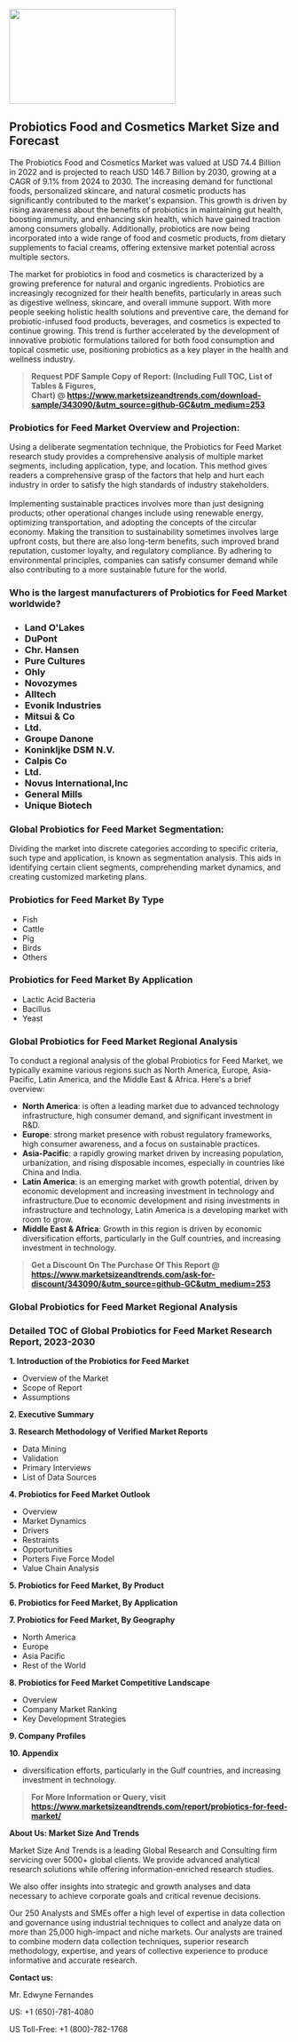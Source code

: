 <p><img class="alignnone size-medium wp-image-20088" src="https://ffe5etoiles.com/wp-content/uploads/2024/12/MST1-300x171.png" alt="" width="300" height="171" /></p><h2>Probiotics Food and Cosmetics Market Size and Forecast</h2><p>The Probiotics Food and Cosmetics Market was valued at USD 74.4 Billion in 2022 and is projected to reach USD 146.7 Billion by 2030, growing at a CAGR of 9.1% from 2024 to 2030. The increasing demand for functional foods, personalized skincare, and natural cosmetic products has significantly contributed to the market's expansion. This growth is driven by rising awareness about the benefits of probiotics in maintaining gut health, boosting immunity, and enhancing skin health, which have gained traction among consumers globally. Additionally, probiotics are now being incorporated into a wide range of food and cosmetic products, from dietary supplements to facial creams, offering extensive market potential across multiple sectors.</p><p>The market for probiotics in food and cosmetics is characterized by a growing preference for natural and organic ingredients. Probiotics are increasingly recognized for their health benefits, particularly in areas such as digestive wellness, skincare, and overall immune support. With more people seeking holistic health solutions and preventive care, the demand for probiotic-infused food products, beverages, and cosmetics is expected to continue growing. This trend is further accelerated by the development of innovative probiotic formulations tailored for both food consumption and topical cosmetic use, positioning probiotics as a key player in the health and wellness industry.</p></p><blockquote id="" class=""><strong>Request PDF Sample Copy of Report: (Including Full TOC, List of Tables &amp; Figures, Chart)&nbsp;@&nbsp;<strong><a href="https://www.marketsizeandtrends.com/download-sample/343090/&utm_source=github-GC&utm_medium=253" target="_blank">https://www.marketsizeandtrends.com/download-sample/343090/&utm_source=github-GC&utm_medium=253</a></strong></strong></blockquote><h3 id="" class="">Probiotics for Feed Market&nbsp;Overview and Projection:</h3><p id="" class="">Using a deliberate segmentation technique, the Probiotics for Feed Market research study provides a comprehensive analysis of multiple market segments, including application, type, and location. This method gives readers a comprehensive grasp of the factors that help and hurt each industry in order to satisfy the high standards of industry stakeholders. <br /> <br />Implementing sustainable practices involves more than just designing products; other operational changes include using renewable energy, optimizing transportation, and adopting the concepts of the circular economy. Making the transition to sustainability sometimes involves large upfront costs, but there are also long-term benefits, such improved brand reputation, customer loyalty, and regulatory compliance. By adhering to environmental principles, companies can satisfy consumer demand while also contributing to a more sustainable future for the world.</p><h3 id="" class="">Who is the largest manufacturers of&nbsp;Probiotics for Feed Market worldwide?</h3><h3 class=""><p><ul><li>Land O'Lakes </li><li> DuPont </li><li> Chr. Hansen </li><li> Pure Cultures </li><li> Ohly </li><li> Novozymes </li><li> Alltech </li><li> Evonik Industries </li><li> Mitsui & Co </li><li> Ltd. </li><li> Groupe Danone </li><li> Koninkljke DSM N.V. </li><li> Calpis Co </li><li> Ltd. </li><li> Novus International,Inc </li><li> General Mills </li><li> Unique Biotech</li></ul></p></h3><h3 id="" class="">Global&nbsp;Probiotics for Feed Market Segmentation:</h3><p id="" class="">Dividing the market into discrete categories according to specific criteria, such type and application, is known as segmentation analysis. This aids in identifying certain client segments, comprehending market dynamics, and creating customized marketing plans.</p><h3 id="" class="">Probiotics for Feed Market&nbsp;By Type</h3><p><p><ul><li>Fish</li><li> Cattle</li><li> Pig</li><li> Birds</li><li> Others</p></li></ul></p></p><h3 id="" class="">Probiotics for Feed Market&nbsp;By Application</h3><p class=""><p><ul><li>Lactic Acid Bacteria</li><li> Bacillus</li><li> Yeast</li></ul></p></p><h3 id="" class="">Global Probiotics for Feed Market Regional Analysis</h3><p id="" class="">To conduct a regional analysis of the global Probiotics for Feed Market, we typically examine various regions such as North America, Europe, Asia-Pacific, Latin America, and the Middle East &amp; Africa. Here's a brief overview:</p><ul><li><strong>North America</strong>: is often a leading market due to advanced technology infrastructure, high consumer demand, and significant investment in R&amp;D.</li><li><strong>Europe</strong>: strong market presence with robust regulatory frameworks, high consumer awareness, and a focus on sustainable practices.</li><li><strong>Asia-Pacific</strong>: a rapidly growing market driven by increasing population, urbanization, and rising disposable incomes, especially in countries like China and India.</li><li><strong>Latin America</strong>: is an emerging market with growth potential, driven by economic development and increasing investment in technology and infrastructure.Due to economic development and rising investments in infrastructure and technology, Latin America is a developing market with room to grow.</li><li><strong>Middle East &amp; Africa</strong>: Growth in this region is driven by economic diversification efforts, particularly in the Gulf countries, and increasing investment in technology.</li></ul><blockquote id="" class=""><strong>Get a Discount On The Purchase Of This Report @ <strong><a href="https://www.marketsizeandtrends.com/ask-for-discount/343090/&utm_source=github-GC&utm_medium=253" target="_blank">https://www.marketsizeandtrends.com/ask-for-discount/343090/&utm_source=github-GC&utm_medium=253</a></strong></strong></blockquote><h3 id="" class="">Global Probiotics for Feed Market Regional Analysis</h3><h3 id="" class="">Detailed TOC of Global Probiotics for Feed Market Research Report, 2023-2030</h3><p id="" class=""><strong>1. Introduction of the Probiotics for Feed Market</strong></p><ul><li>Overview of the Market</li><li>Scope of Report</li><li>Assumptions</li></ul><p id="" class=""><strong>2. Executive Summary</strong></p><p id="" class=""><strong>3. Research Methodology of Verified Market Reports</strong></p><ul><li>Data Mining</li><li>Validation</li><li>Primary Interviews</li><li>List of Data Sources</li></ul><p id="" class=""><strong>4. Probiotics for Feed Market Outlook</strong></p><ul><li>Overview</li><li>Market Dynamics</li><li>Drivers</li><li>Restraints</li><li>Opportunities</li><li>Porters Five Force Model</li><li>Value Chain Analysis</li></ul><p id="" class=""><strong>5. Probiotics for Feed Market, By Product</strong></p><p id="" class=""><strong>6. Probiotics for Feed Market, By Application</strong></p><p id="" class=""><strong>7. Probiotics for Feed Market, By Geography</strong></p><ul><li>North America</li><li>Europe</li><li>Asia Pacific</li><li>Rest of the World</li></ul><p id="" class=""><strong>8. Probiotics for Feed Market Competitive Landscape</strong></p><ul><li>Overview</li><li>Company Market Ranking</li><li>Key Development Strategies</li></ul><p id="" class=""><strong>9. Company Profiles</strong></p><p id="" class=""><strong>10. Appendix</strong></p><ul><li>diversification efforts, particularly in the Gulf countries, and increasing investment in technology.</li></ul><blockquote id="" class=""><strong>For More Information or Query, visit <strong><strong><a href="https://www.marketsizeandtrends.com/report/probiotics-for-feed-market/" target="_blank">https://www.marketsizeandtrends.com/report/probiotics-for-feed-market/</a></strong></strong></strong></blockquote><p id="" class=""><strong>About Us: Market Size And Trends</strong></p><p id="" class="">Market Size And Trends is a leading Global Research and Consulting firm servicing over 5000+ global clients. We provide advanced analytical research solutions while offering information-enriched research studies.</p><p id="" class="">We also offer insights into strategic and growth analyses and data necessary to achieve corporate goals and critical revenue decisions.</p><p id="" class="">Our 250 Analysts and SMEs offer a high level of expertise in data collection and governance using industrial techniques to collect and analyze data on more than 25,000 high-impact and niche markets. Our analysts are trained to combine modern data collection techniques, superior research methodology, expertise, and years of collective experience to produce informative and accurate research.</p><p id="" class=""><strong>Contact us:</strong></p><p id="" class="">Mr. Edwyne Fernandes</p><p id="" class="">US: +1 (650)-781-4080</p><p id="" class="">US Toll-Free: +1 (800)-782-1768</p>

